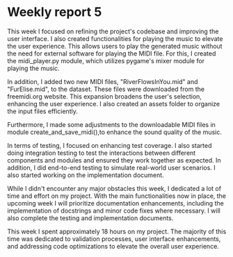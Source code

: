 # Weekly report 5

This week I focused on refining the project's codebase and improving the user interface. I also created functionalities for playing the music to elevate the user experience. This allows users to play the generated music without the need for external software for playing the MIDI file. For this, I created the midi_player.py module, which utilizes pygame's mixer module for playing the music. 

In addition, I added two new MIDI files, "RiverFlowsInYou.mid" and "FurElise.mid", to the dataset. These files were downloaded from the freemidi.org website. This expansion broadens the user's selection, enhancing the user experience. I also created an assets folder to organize the input files efficiently.

Furthermore, I made some adjustments to the downloadable MIDI files in module create_and_save_midi(),to enhance the sound quality of the music. 

In terms of testing, I focused on enhancing test coverage. I also started doing integration testing to test the interactions between different components and modules and ensured they work together as expected. In addition, I did end-to-end testing to simulate real-world user scenarios. I also started working on the implementation document. 

While I didn't encounter any major obstacles this week, I dedicated a lot of time and effort on my project. With the main functionalities now in place, the upcoming week I will prioritize documentation enhancements, including the implementation of docstrings and minor code fixes where necessary. I will also complete the testing and implementation documents. 

This week I spent approximately 18 hours on my project. The majority of this time was dedicated to validation processes, user interface enhancements, and addressing code optimizations to elevate the overall user experience.